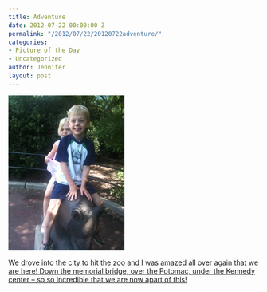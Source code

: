 ```yaml
---
title: Adventure
date: 2012-07-22 00:00:00 Z
permalink: "/2012/07/22/20120722adventure/"
categories:
- Picture of the Day
- Uncategorized
author: Jennifer
layout: post
---
```


[<img alt="20120721-221647.jpg" class="alignnone size-full" src="/assets/images/Adventure/1342909007000-missing.jpg" />](http://www.flickr.com/photos/jenniferandJennifers_photos/sets/72157630711352940/)

[We drove into the city to hit the zoo and I was amazed all over again that we are here! Down the memorial bridge, over the Potomac, under the Kennedy center &#8211; so so incredible that we are now apart of this!](http://www.flickr.com/photos/jenniferandJennifers_photos/sets/72157630711352940/)
